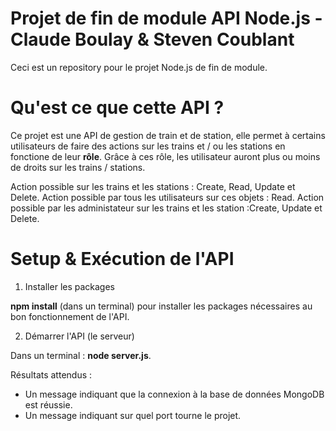# Projet de fin de module API Node.js - Claude Boulay & Steven Coublant

Ceci est un repository pour le projet Node.js de fin de module.

# Qu'est ce que cette API ? 

Ce projet est une API de gestion de train et de station, elle permet à certains utilisateurs de faire des actions sur les trains et / ou les stations en fonctione de leur **rôle**. 
Grâce à ces rôle, les utilisateur auront plus ou moins de droits sur les trains / stations. 

Action possible sur les trains et les stations : Create, Read, Update et Delete. 
Action possible par tous les utilisateurs sur ces objets : Read. 
Action possible par les administateur sur les trains et les station :Create, Update et Delete.

# Setup & Exécution de l'API

1. Installer les packages

**npm install** (dans un terminal) pour installer les packages nécessaires au bon fonctionnement de l'API.

2. Démarrer l'API (le serveur)

Dans un terminal : **node server.js**.

Résultats attendus :
- Un message indiquant que la connexion à la base de données MongoDB est réussie.
- Un message indiquant sur quel port tourne le projet.